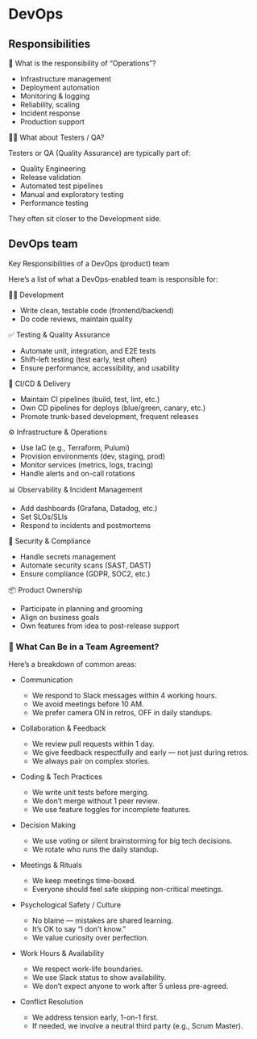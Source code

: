 # DevOps

## Responsibilities

🔧 What is the responsibility of “Operations”?

- Infrastructure management
- Deployment automation
- Monitoring & logging
- Reliability, scaling
- Incident response
- Production support

👩‍🔬 What about Testers / QA?

Testers or QA (Quality Assurance) are typically part of:
- Quality Engineering
- Release validation
- Automated test pipelines
- Manual and exploratory testing
- Performance testing

They often sit closer to the Development side.

## DevOps team

Key Responsibilities of a DevOps (product) team

Here’s a list of what a DevOps-enabled team is responsible for:

👨‍💻 Development
- Write clean, testable code (frontend/backend)
- Do code reviews, maintain quality

✅ Testing & Quality Assurance
- Automate unit, integration, and E2E tests
- Shift-left testing (test early, test often)
- Ensure performance, accessibility, and usability

🚀 CI/CD & Delivery
- Maintain CI pipelines (build, test, lint, etc.)
- Own CD pipelines for deploys (blue/green, canary, etc.)
- Promote trunk-based development, frequent releases

⚙️ Infrastructure & Operations
- Use IaC (e.g., Terraform, Pulumi)
- Provision environments (dev, staging, prod)
- Monitor services (metrics, logs, tracing)
- Handle alerts and on-call rotations

📊 Observability & Incident Management
- Add dashboards (Grafana, Datadog, etc.)
- Set SLOs/SLIs
- Respond to incidents and postmortems

🔐 Security & Compliance
- Handle secrets management
- Automate security scans (SAST, DAST)
- Ensure compliance (GDPR, SOC2, etc.)

📦 Product Ownership
- Participate in planning and grooming
- Align on business goals
- Own features from idea to post-release support

### 🧾 What Can Be in a Team Agreement?

Here’s a breakdown of common areas:

- Communication
    - We respond to Slack messages within 4 working hours.
    - We avoid meetings before 10 AM.
    - We prefer camera ON in retros, OFF in daily standups.

- Collaboration & Feedback
    - We review pull requests within 1 day.
    - We give feedback respectfully and early — not just during retros.
    - We always pair on complex stories.

- Coding & Tech Practices
    - We write unit tests before merging.
    - We don’t merge without 1 peer review.
    - We use feature toggles for incomplete features.

- Decision Making
    - We use voting or silent brainstorming for big tech decisions.
    - We rotate who runs the daily standup.

- Meetings & Rituals
    - We keep meetings time-boxed.
    - Everyone should feel safe skipping non-critical meetings.

- Psychological Safety / Culture
    - No blame — mistakes are shared learning.
    - It’s OK to say “I don’t know.”
    - We value curiosity over perfection.

- Work Hours & Availability
    - We respect work-life boundaries.
    - We use Slack status to show availability.
    - We don’t expect anyone to work after 5 unless pre-agreed.

- Conflict Resolution
    - We address tension early, 1-on-1 first.
    - If needed, we involve a neutral third party (e.g., Scrum Master).